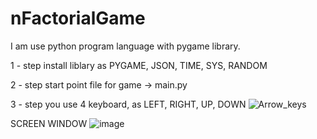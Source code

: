 # nFactorialGame
I am use python program language with pygame library.

1 - step
  install liblary as PYGAME, JSON, TIME, SYS, RANDOM
  
2 - step
  start point file for game -> main.py
  
3 - step
  you use 4 keyboard, as LEFT, RIGHT, UP, DOWN
![Arrow_keys](https://user-images.githubusercontent.com/77536930/236517772-be3cdc11-a659-44f6-a050-8c57d0cf0dfe.jpg)

SCREEN WINDOW 
![image](https://user-images.githubusercontent.com/77536930/236517978-2f255686-7902-4752-b9c8-a47952578075.png)
